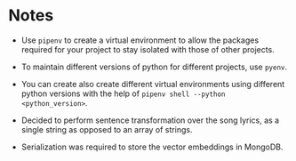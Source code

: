 # Notes

- Use `pipenv` to create a virtual environment to allow the packages required for your project to stay isolated with those of other projects.

- To maintain different versions of python for different projects, use `pyenv`.

- You can create also create different virtual environments using different python versions with the help of `pipenv shell --python <python_version>`.

- Decided to perform sentence transformation over the song lyrics, as a single string as opposed to an array of strings.

- Serialization was required to store the vector embeddings in MongoDB.